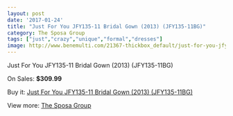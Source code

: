 ```yaml
---
layout: post
date: '2017-01-24'
title: "Just For You JFY135-11 Bridal Gown (2013) (JFY135-11BG)"
category: The Sposa Group
tags: ["just","crazy","unique","formal","dresses"]
image: http://www.benemulti.com/21367-thickbox_default/just-for-you-jfy135-11-bridal-gown-2013-jfy135-11bg.jpg
---
```

Just For You JFY135-11 Bridal Gown (2013) (JFY135-11BG)

On Sales: **$309.99**
<a href="https://www.benemulti.com/en/the-sposa-group/7993-just-for-you-jfy135-11-bridal-gown-2013-jfy135-11bg.html"><amp-img layout="responsive" width="600" height="600" src="//www.benemulti.com/21367-thickbox_default/just-for-you-jfy135-11-bridal-gown-2013-jfy135-11bg.jpg" alt="Just For You JFY135-11 Bridal Gown (2013) (JFY135-11BG) 0" /></a>
<a href="https://www.benemulti.com/en/the-sposa-group/7993-just-for-you-jfy135-11-bridal-gown-2013-jfy135-11bg.html"><amp-img layout="responsive" width="600" height="600" src="//www.benemulti.com/21368-thickbox_default/just-for-you-jfy135-11-bridal-gown-2013-jfy135-11bg.jpg" alt="Just For You JFY135-11 Bridal Gown (2013) (JFY135-11BG) 1" /></a>

Buy it: [Just For You JFY135-11 Bridal Gown (2013) (JFY135-11BG)](https://www.benemulti.com/en/the-sposa-group/7993-just-for-you-jfy135-11-bridal-gown-2013-jfy135-11bg.html "Just For You JFY135-11 Bridal Gown (2013) (JFY135-11BG)")

View more: [The Sposa Group](https://www.benemulti.com/en/66-the-sposa-group "The Sposa Group")